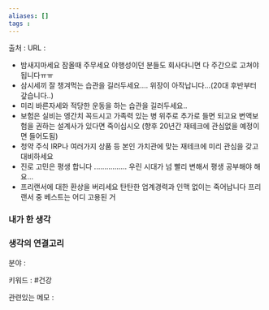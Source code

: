 ```yaml
---
aliases: []
tags :
---
```

출처 : 
URL : 

-   밤새지마세요 잠올때 주무세요 야행성이던 분들도 회사다니면 다 주간으로 고쳐야됩니다ㅠㅠ
-   삼시세끼 잘 챙겨먹는 습관을 길러두세요.... 위장이 아작납니다...(20대 후반부터 갚습니다..)
-   미리 바른자세와 적당한 운동을 하는 습관을 길러두세요..
-   보험은 실비는 엥간치 꼭드시고 가족력 있는 병 위주로 추가로 들면 되고요 변액보험을 권하는 설계사가 있다면 죽이십시오 (향후 20년간 재테크에 관심없을 예정이면 들어도됨)
-   청약 주식 IRP나 여러가지 상품 등 본인 가치관에 맞는 재테크에 미리 관심을 갖고 대비하세요
- 진로 고민은 평생 합니다 ................ 우린 시대가 넘 빨리 변해서 평생 공부해야 해요...
-   프리랜서에 대한 환상을 버리세요 탄탄한 업계경력과 인맥 없이는 죽어납니다 프리랜서 중 베스트는 어디 고용된 거

### 내가 한 생각

### 생각의 연결고리
분야 : 

키워드 : #건강

관련있는 메모 : 